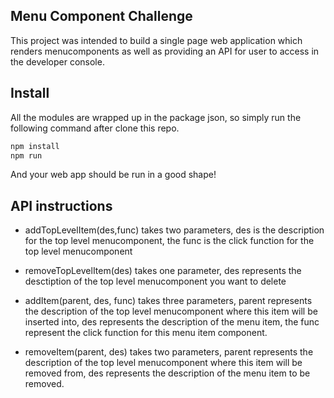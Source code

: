 ## Menu Component Challenge

This project was intended to build a single page web application which renders menucomponents as well as providing an API for user to access in the developer console.

## Install

All the modules are wrapped up in the package json, so simply run the following command after clone this repo.
```javascript
npm install
npm run
```
And your web app should be run in a good shape!

## API instructions
- addTopLevelItem(des,func)
takes two parameters, des is the description for the top level menucomponent, the func is the click function for the top level menucomponent

- removeTopLevelItem(des)
takes one parameter, des represents the desctiption of the top level menucomponent you want to delete

- addItem(parent, des, func)
takes three parameters, parent represents the description of the top level menucomponent where this item will be inserted into, des represents the description of the menu item, the func represent the click function for this menu item component.

- removeItem(parent, des)
takes two parameters, parent represents the  description of the top level menucomponent where this item will be removed from, des represents the description of the menu item to be removed.
